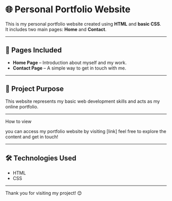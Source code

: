 # 🌐 Personal Portfolio Website

This is my personal portfolio website created using **HTML** and **basic CSS**.  
It includes two main pages: **Home** and **Contact**.

---

## 📄 Pages Included
- **Home Page** – Introduction about myself and my work.
- **Contact Page** – A simple way to get in touch with me.

---

## 🎯 Project Purpose
This website represents my basic web development skills and acts as my online portfolio.

---
How to view 

you can access my portfolio website by visiting [link] feel free to explore the content and get in touch!

---

## 🛠️ Technologies Used
- HTML
- CSS

---

Thank you for visiting my project! 😊
